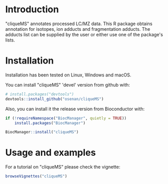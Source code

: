 
Introduction
============

"cliqueMS" annotates processed LC/MZ data. This R package obtains annotation for isotopes, ion adducts and fragmentation adducts. The adducts list can be supplied by the user or either use one of the package's lists.

Installation
============

Installation has been tested on Linux, Windows and macOS.

You can install "cliqueMS" 'devel' version from github with:

``` r
# install.packages("devtools")
devtools::install_github("osenan/cliqueMS")
```

Also, you can install it the release version from Bioconductor with:

``` r
if (!requireNamespace("BiocManager", quietly = TRUE))
    install.packages("BiocManager")

BiocManager::install("cliqueMS")
```

Usage and examples
==================

For a tutorial on "cliqueMS" please check the vignette:

``` r
browseVignettes("cliqueMS")
```
